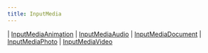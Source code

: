 ```yaml
---
title: InputMedia
---
```


<div class="font-mono whitespace-pre"><span class="opacity-50">|</span> <a href="/gh/types/inputmediaanimation"  >InputMediaAnimation</a>
<span class="opacity-50">|</span> <a href="/gh/types/inputmediaaudio"  >InputMediaAudio</a>
<span class="opacity-50">|</span> <a href="/gh/types/inputmediadocument"  >InputMediaDocument</a>
<span class="opacity-50">|</span> <a href="/gh/types/inputmediaphoto"  >InputMediaPhoto</a>
<span class="opacity-50">|</span> <a href="/gh/types/inputmediavideo"  >InputMediaVideo</a></div>

